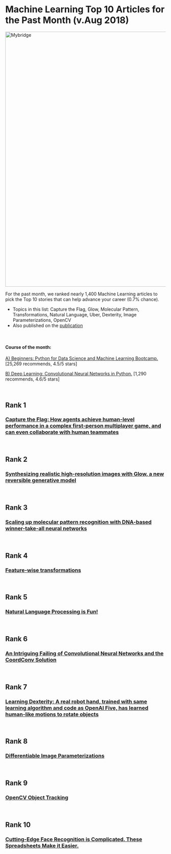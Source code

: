 # Machine Learning Top 10 Articles for the Past Month (v.Aug 2018)

<img src="aug-ml-top10.jpg" width="800" alt="Mybridge"></a>

For the past month, we ranked nearly 1,400 Machine Learning articles to pick the Top 10 stories that can help advance your career (0.7% chance).
 
* Topics in this list: Capture the Flag, Glow, Molecular Pattern, Transformations, Natural Language, Uber, Dexterity, Image Parameterizations, OpenCV
* Also published on the [publication](https://goo.gl/N9scFg)

<br>

#### Course of the month:
[A) Beginners: Python for Data Science and Machine Learning Bootcamp.](http://bit.ly/2Eso3R0) [25,269 recommends, 4.5/5 stars]

[B) Deep Learning: Convolutional Neural Networks in Python.](http://bit.ly/2Mbu5gc) [1,290 recommends, 4.6/5 stars]

<br>

## Rank 1
### [Capture the Flag: How agents achieve human-level performance in a complex first-person multiplayer game, and can even collaborate with human teammates](https://deepmind.com/blog/capture-the-flag?utm_source=mybridge&utm_medium=blog&utm_campaign=read_more)


<br>

## Rank 2
### [Synthesizing realistic high-resolution images with Glow, a new reversible generative model](https://blog.openai.com/glow?utm_source=mybridge&utm_medium=blog&utm_campaign=read_more)


<br>

## Rank 3
### [Scaling up molecular pattern recognition with DNA-based winner-take-all neural networks](https://www.nature.com/articles/s41586-018-0289-6.epdf?utm_source=mybridge&utm_medium=blog&utm_campaign=read_more)


<br>

## Rank 4
### [Feature-wise transformations](https://distill.pub/2018/feature-wise-transformations?utm_source=mybridge&utm_medium=blog&utm_campaign=read_more)


<br>

## Rank 5
### [Natural Language Processing is Fun!](https://medium.com/@ageitgey/natural-language-processing-is-fun-9a0bff37854e?utm_source=mybridge&utm_medium=blog&utm_campaign=read_more)


<br>

## Rank 6
### [An Intriguing Failing of Convolutional Neural Networks and the CoordConv Solution](https://eng.uber.com/coordconv?utm_source=mybridge&utm_medium=blog&utm_campaign=read_more)


<br>

## Rank 7
### [Learning Dexterity: A real robot hand, trained with same learning algorithm and code as OpenAI Five, has learned human-like motions to rotate objects](https://blog.openai.com/learning-dexterity?utm_source=mybridge&utm_medium=blog&utm_campaign=read_more)


<br>

## Rank 8
### [Differentiable Image Parameterizations](https://distill.pub/2018/differentiable-parameterizations?utm_source=mybridge&utm_medium=blog&utm_campaign=read_more)


<br>

## Rank 9
### [OpenCV Object Tracking](https://www.pyimagesearch.com/2018/07/30/opencv-object-tracking?utm_source=mybridge&utm_medium=blog&utm_campaign=read_more)


<br>

## Rank 10
### [Cutting-Edge Face Recognition is Complicated. These Spreadsheets Make it Easier.](https://towardsdatascience.com/cutting-edge-face-recognition-is-complicated-these-spreadsheets-make-it-easier-e7864dbf0e1a?utm_source=mybridge&utm_medium=blog&utm_campaign=read_more)


